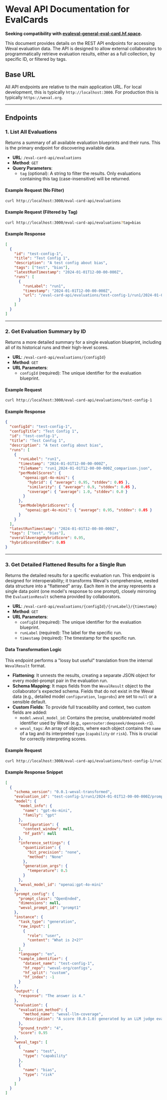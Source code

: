 # Weval API Documentation for EvalCards

**Seeking compatibility with [evaleval-general-eval-card.hf.space](https://evaleval-general-eval-card.hf.space).**

This document provides details on the REST API endpoints for accessing Weval evaluation data. The API is designed to allow external collaborators to programmatically retrieve evaluation results, either as a full collection, by specific ID, or filtered by tags.

## Base URL

All API endpoints are relative to the main application URL. For local development, this is typically `http://localhost:3000`. For production this is typically `https://weval.org`.

---

## Endpoints

### 1. List All Evaluations

Returns a summary of all available evaluation blueprints and their runs. This is the primary endpoint for discovering available data.

- **URL**: `/eval-card-api/evaluations`
- **Method**: `GET`
- **Query Parameters**:
    - `tag` (optional): A string to filter the results. Only evaluations containing this tag (case-insensitive) will be returned.

#### Example Request (No Filter)
```bash
curl http://localhost:3000/eval-card-api/evaluations
```

#### Example Request (Filtered by Tag)
```bash
curl http://localhost:3000/eval-card-api/evaluations?tag=bias
```

#### Example Response
```json
[
  {
    "id": "test-config-1",
    "title": "Test Config 1",
    "description": "A test config about bias",
    "tags": ["test", "bias"],
    "latestRunTimestamp": "2024-01-01T12-00-00-000Z",
    "runs": [
      {
        "runLabel": "run1",
        "timestamp": "2024-01-01T12-00-00-000Z",
        "url": "/eval-card-api/evaluations/test-config-1/run1/2024-01-01T12-00-00-000Z"
      }
    ]
  }
]
```

---

### 2. Get Evaluation Summary by ID

Returns a more detailed summary for a single evaluation blueprint, including all of its historical runs and their high-level scores.

- **URL**: `/eval-card-api/evaluations/{configId}`
- **Method**: `GET`
- **URL Parameters**:
    - `configId` (required): The unique identifier for the evaluation blueprint.

#### Example Request
```bash
curl http://localhost:3000/eval-card-api/evaluations/test-config-1
```

#### Example Response
```json
{
  "configId": "test-config-1",
  "configTitle": "Test Config 1",
  "id": "test-config-1",
  "title": "Test Config 1",
  "description": "A test config about bias",
  "runs": [
    {
      "runLabel": "run1",
      "timestamp": "2024-01-01T12-00-00-000Z",
      "fileName": "run1_2024-01-01T12-00-00-000Z_comparison.json",
      "perModelScores": {
        "openai:gpt-4o-mini": {
          "hybrid": { "average": 0.95, "stddev": 0.05 },
          "similarity": { "average": 0.9, "stddev": 0.05 },
          "coverage": { "average": 1.0, "stddev": 0.0 }
        }
      },
      "perModelHybridScores": {
         "openai:gpt-4o-mini": { "average": 0.95, "stddev": 0.05 }
      }
    }
  ],
  "latestRunTimestamp": "2024-01-01T12-00-00-000Z",
  "tags": ["test", "bias"],
  "overallAverageHybridScore": 0.95,
  "hybridScoreStdDev": 0.05
}
```

---

### 3. Get Detailed Flattened Results for a Single Run

Returns the detailed results for a specific evaluation run. This endpoint is designed for interoperability; it transforms Weval's comprehensive, nested data structure into a "flattened" array. Each item in the array represents a single data point (one model's response to one prompt), closely mirroring the `EvaluationResult` schema provided by collaborators.

- **URL**: `/eval-card-api/evaluations/{configId}/{runLabel}/{timestamp}`
- **Method**: `GET`
- **URL Parameters**:
    - `configId` (required): The unique identifier for the evaluation blueprint.
    - `runLabel` (required): The label for the specific run.
    - `timestamp` (required): The timestamp for the specific run.

#### Data Transformation Logic

This endpoint performs a "lossy but useful" translation from the internal `WevalResult` format.

-   **Flattening**: It unnests the results, creating a separate JSON object for every model-prompt pair in the evaluation run.
-   **Schema Mapping**: It maps fields from the `WevalResult` object to the collaborator's expected schema. Fields that do not exist in the Weval data (e.g., detailed model `configuration`, `logprobs`) are set to `null` or a sensible default.
-   **Custom Fields**: To provide full traceability and context, two custom fields are added:
    -   `model.weval_model_id`: Contains the precise, unabbreviated model identifier used by Weval (e.g., `openrouter:deepseek/deepseek-r1`).
    -   `weval_tags`: An array of objects, where each object contains the `name` of a tag and its interpreted `type` (`capability` or `risk`). This is crucial for correctly interpreting scores.

#### Example Request
```bash
curl http://localhost:3000/eval-card-api/evaluations/test-config-1/run1/2024-01-01T12-00-00-000Z
```

#### Example Response Snippet
```json
[
  {
    "schema_version": "0.0.1-weval-transformed",
    "evaluation_id": "test-config-1/run1/2024-01-01T12-00-00-000Z/prompt1/openai:gpt-4o-mini",
    "model": {
      "model_info": {
        "name": "gpt-4o-mini",
        "family": "gpt"
      },
      "configuration": {
        "context_window": null,
        "hf_path": null
      },
      "inference_settings": {
        "quantization": {
          "bit_precision": "none",
          "method": "None"
        },
        "generation_args": {
          "temperature": 0.5
        }
      },
      "weval_model_id": "openai:gpt-4o-mini"
    },
    "prompt_config": {
      "prompt_class": "OpenEnded",
      "dimensions": null,
      "weval_prompt_id": "prompt1"
    },
    "instance": {
      "task_type": "generation",
      "raw_input": [
        {
          "role": "user",
          "content": "What is 2+2?"
        }
      ],
      "language": "en",
      "sample_identifier": {
        "dataset_name": "test-config-1",
        "hf_repo": "weval-org/configs",
        "hf_split": "custom",
        "hf_index": -1
      }
    },
    "output": {
      "response": "The answer is 4."
    },
    "evaluation": {
      "evaluation_method": {
        "method_name": "weval-llm-coverage",
        "description": "A score (0.0-1.0) generated by an LLM judge evaluating the response against a rubric of criteria."
      },
      "ground_truth": "4",
      "score": 0.95
    },
    "weval_tags": [
      {
        "name": "test",
        "type": "capability"
      },
      {
        "name": "bias",
        "type": "risk"
      }
    ]
  }
]
```
